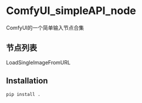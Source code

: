 # ComfyUI_simpleAPI_node
ComfyUI的一个简单输入节点合集

## 节点列表

LoadSingleImageFromURL 

## Installation

```bash
pip install .


